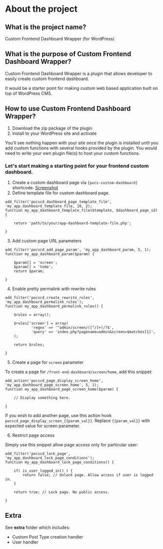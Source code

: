 # About the project

## What is the project name?

Custom Frontend Dashboard Wrapper (for WordPress)

## What is the purpose of Custom Frontend Dashboard Wrapper? 

Custom Frontend Dashboard Wrapper is a plugin that allows developer to easily create custom frontend dashboard. 

It would be a starter point for making custom web based application built on top of WordPress CMS.

## How to use Custom Frontend Dashboard Wrapper?

1. Download the zip package of the plugin
2. Install to your WordPress site and activate

You'll see nothing happen with your site once the plugin is installed until you add custom functions with several hooks provided by the plugin. You would need to write your own plugin file(s) to host your custom functions. 

### Let's start making a starting point for your frontend custom dashboard. 

1. Create a custom dashboard page via `[pocs-custom-dashboard]` shortcode. [Screenshot](https://i.snipboard.io/4aAVd7.jpg)
2. Define template file for custom dashboard page. 

```
add_filter('pocscd_dashboard_page_template_file', 'my_app_dashboard_template_file, 10, 2);
function my_app_dashboard_template_file($template, $dashboard_page_id) {

    return 'path/to/your/app-dashboard-template-file.php';

}
```

3. Add custom page URL parameters

```
add_filter('pocscd_add_page_param', 'my_app_dashboard_param, 5, 1);
function my_app_dashboard_param($param) {

    $param[] = 'screen';
    $param[] = 'todo';
    return $param;

}
```

4. Enable pretty permalink with rewrite rules

```
add_filter('pocscd_create_rewrite_rules', 'my_app_dashboard_permalink_rules');
function my_app_dashboard_permalink_rules() {

    $rules = array();
    
    $rules['screen'] = array(
            'regex' => '^admin/screen/([^/]+)/?$',
            'query' => 'index.php?pagename=admin&screen=$matches[1]',                            
    );
    
    return $rules;

}
```

5. Create a page for `screen` parameter

To create a page for `/front-end-dashboard/screen/home`, add this snippet:

```
add_action('pocscd_page_display_screen_home', 'my_app_dashboard_page_screen_home', 5, 1);
function my_app_dashboard_page_screen_home($param) {

    // Display something here.

}
```

If you wish to add another page, use this action hook `pocscd_page_display_screen_{{param_val}}`. Replace `{{param_val}}` with expected value for screen parameter.

6. Restrict page access

Simply use this snippet allow page access only for particular user:

```
add_filter('pocscd_lock_page', 'my_app_dashboard_lock_page_conditions');
function my_app_dashboard_lock_page_conditions() {

    if( is_user_logged_in() ) {
        return false; // Unlock page. Allow access if user is logged in. 
    }
    
    return true; // Lock page. No public access. 

}
```

## Extra

See **extra** folder which includes:

* Custom Post Type creation handler
* User handler